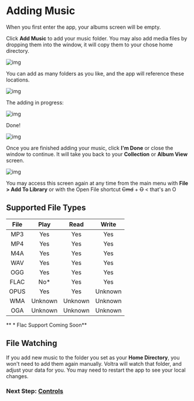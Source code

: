 # Adding Music

When you first enter the app, your albums screen will be empty.

Click **Add Music** to add your music folder. You may also add media files by dropping them into the window, it will copy them to your chose home directory.

![img](/screenshots/14_albums_empty.png)

You can add as many folders as you like, and the app will reference these locations.

![img](/screenshots/16_add_empty.png)

The adding in progress:

![img](/screenshots/17_add_in-progress.png)

Done!

![img](/screenshots/18_add_done.png)

Once you are finished adding your music, click **I'm Done** or close the window to continue. It will take you back to your **Collection** or **Album View** screen.

![img](/screenshots/19_albums.png)

You may access this screen again at any time from the main menu with **File > Add To Library** or with the Open File shortcut ~~Cmd~~ + ~~O~~  < that's an O

## Supported File Types

| File  | Play  | Read  | Write |
|:-----:|:-----:|:-----:|:-----:|
|  MP3  |  Yes  |  Yes  |  Yes  |
|  MP4  |  Yes  |  Yes  |  Yes  |
|  M4A  |  Yes  |  Yes  |  Yes  |
|  WAV  |  Yes  |  Yes  |  Yes  |
|  OGG  |  Yes  |  Yes  |  Yes  |
| FLAC  |  No*  |  Yes  |  Yes  |
| OPUS  |  Yes  |  Yes  |Unknown|
|  WMA  |Unknown|Unknown|Unknown|
|  OGA  |Unknown|Unknown|Unknown|

** * Flac Support Coming Soon**

## File Watching

If you add new music to the folder you set as your **Home Directory**, you won't need to add them again manually. Voltra will watch that folder, and adjust your data for you. You may need to restart the app to see your local changes.

### Next Step: **[Controls](https://voltra.co/docs/controls/)**
